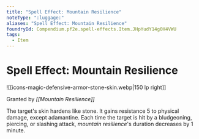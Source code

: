 ```yaml
---
title: "Spell Effect: Mountain Resilience"
noteType: ":luggage:"
aliases: "Spell Effect: Mountain Resilience"
foundryId: Compendium.pf2e.spell-effects.Item.JHpYudY14g0H4VWU
tags:
  - Item
---
```


# Spell Effect: Mountain Resilience
![[icons-magic-defensive-armor-stone-skin.webp|150 lp right]]

Granted by _[[Mountain Resilience]]_

The target's skin hardens like stone. It gains resistance 5 to physical damage, except adamantine. Each time the target is hit by a bludgeoning, piercing, or slashing attack, _mountain resilience_'s duration decreases by 1 minute.
